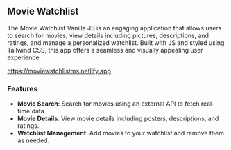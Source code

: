 ## Movie Watchlist 

The Movie Watchlist Vanilla JS is an engaging application that allows users to search for movies, view details including pictures, descriptions, and ratings, and manage a personalized watchlist. Built with JS and styled using Tailwind CSS, this app offers a seamless and visually appealing user experience.

https://moviewatchlistms.netlify.app

### Features
- **Movie Search**: Search for movies using an external API to fetch real-time data.
- **Movie Details**: View movie details including posters, descriptions, and ratings.
- **Watchlist Management**: Add movies to your watchlist and remove them as needed.

